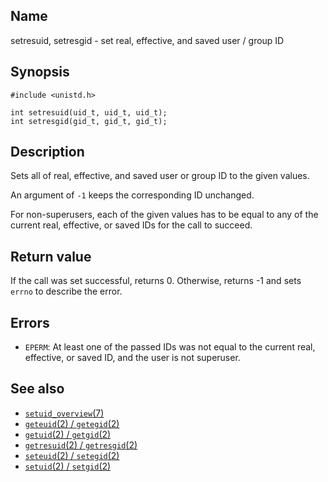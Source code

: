## Name

setresuid, setresgid - set real, effective, and saved user / group ID

## Synopsis

```**c++
#include <unistd.h>

int setresuid(uid_t, uid_t, uid_t);
int setresgid(gid_t, gid_t, gid_t);
```

## Description

Sets all of real, effective, and saved user or group ID to the given values.

An argument of `-1` keeps the corresponding ID unchanged.

For non-superusers, each of the given values has to be equal to any of the current real, effective, or saved IDs for the call to succeed.

## Return value

If the call was set successful, returns 0.
Otherwise, returns -1 and sets `errno` to describe the error.

## Errors

* `EPERM`: At least one of the passed IDs was not equal to the current real, effective, or saved ID, and the user is not superuser.

## See also

* [`setuid_overview`(7)](help://man/7/setuid_overview)
* [`geteuid`(2) / `getegid`(2)](help://man/2/geteuid)
* [`getuid`(2) / `getgid`(2)](help://man/2/getuid)
* [`getresuid`(2) / `getresgid`(2)](help://man/2/getresuid)
* [`seteuid`(2) / `setegid`(2)](help://man/2/seteuid)
* [`setuid`(2) / `setgid`(2)](help://man/2/setuid)
